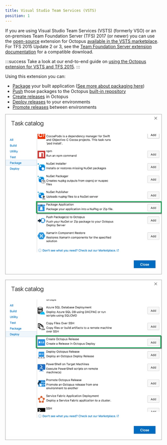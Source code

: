 ```yaml
---
title: Visual Studio Team Services (VSTS)
position: 1
---
```


If you are using Visual Studio Team Services (VSTS) (formerly VSO) or an on-premises Team Foundation Server (TFS) 2017 (or newer) you can use the [open-source](https://github.com/OctopusDeploy/OctoTFS) extension for Octopus [available in the VSTS marketplace](https://marketplace.visualstudio.com/items?itemName=octopusdeploy.octopus-deploy-build-release-tasks). For TFS 2015 Update 2 or 3, see the [Team Foundation Server extension documentation](/docs/api-and-integration/team-foundation-server-tfs.md) for a compatible download.

:::success
Take a look at our end-to-end guide on [using the Octopus extension for VSTS and TFS 2015](/docs/guides/use-the-team-foundation-build-custom-task/index.md).
:::

Using this extension you can:

- [Package](/docs/guides/use-the-team-foundation-build-custom-task/index.md#UsetheTeamFoundationBuildCustomTask-package-application-stepAddaPackageApplicationstep) your built application ([See more about packaging here](/docs/packaging-applications/index.md))
- [Push](/docs/guides/use-the-team-foundation-build-custom-task/index.md#UsetheTeamFoundationBuildCustomTask-push-packages-stepAddaPushPackage(s)toOctopusStep) those packages to the Octopus [built-in repository](/docs/packaging-applications/package-repositories/pushing-packages-to-the-built-in-repository.md)
- [Create releases](/docs/guides/use-the-team-foundation-build-custom-task/index.md#UsetheTeamFoundationBuildCustomTask-AddaCreateOctopusReleaseStep) in Octopus
- [Deploy releases](/docs/guides/use-the-team-foundation-build-custom-task/index.md#UsetheTeamFoundationBuildCustomTask-AddaDeployOctopusReleaseStep) to your environments
- [Promote releases](/docs/guides/use-the-team-foundation-build-custom-task/index.md#UsetheTeamFoundationBuildCustomTask-AddaPromoteOctopusReleaseStep) between environments

![](/docs/images/3048587/add-package-step.jpg "width=500")

![](/docs/images/3048587/add-createrelease-step.jpg "width=500")
